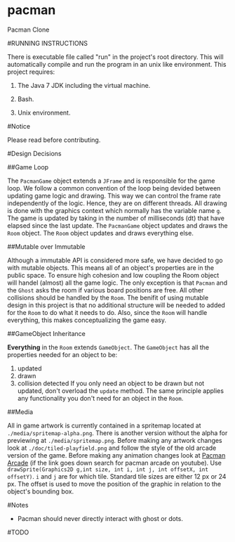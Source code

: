 pacman
======

Pacman Clone

#RUNNING INSTRUCTIONS

There is executable file called "run" in the project's root directory.
This will automatically compile and run the program in an unix like environment.
This project requires:

1. The Java 7 JDK including the virtual machine.

2. Bash.

3. Unix environment.

#Notice

Please read before contributing.

#Design Decisions

##Game Loop

The `PacmanGame` object extends a `JFrame` and is responsible for the game loop.
We follow a common convention of the loop being devided between updating game logic and drawing.
This way we can control the frame rate independently of the logic.
Hence, they are on different threads.
All drawing is done with the graphics context which normally has the variable name `g`.
The game is updated by taking in the number of milliseconds (dt) that have elapsed since the last update.
The `PacmanGame` object updates and draws the `Room` object.
The `Room` object updates and draws everything else.

##Mutable over Immutable

Although a immutable API is considered more safe, we have decided to go with mutable objects.
This means all of an object's properties are in the public space.
To ensure high cohesion and low coupling the Room object will handel (almost) all the game logic.
The only exception is that `Pacman` and the `Ghost` asks the room if various board positions are free.
All other collisions should be handled by the `Room`.
The benifit of using mutable design in this project is that no additional structure will be needed to added for the `Room` to do what it needs to do.
Also, since the `Room` will handle everything, this makes conceptualizing the game easy.

##GameObject Inheritance

**Everything** in the `Room` extends `GameObject`.
The `GameObject` has all the properties needed for an object to be:
1. updated
2. drawn
3. collision detected
If you only need an object to be drawn but not updated, don't overload the `update` method.
The same principle applies any functionality you don't need for an object in the `Room`.

##Media

All in game artwork is currently contained in a spritemap located at `./media/spritemap-alpha.png`.
There is another version without the alpha for previewing at `./media/spritemap.png`.
Before making any artwork changes look at `./doc/tiled-playfield.png` and follow the style of the old arcade version of the game.
Before making any animation changes look at [Pacman Arcade](http://www.youtube.com/watch?v=uswzriFIf_k) (if the link goes down search for pacman arcade on youtube).
Use `drawSprite(Graphics2D g,int size, int i, int j, int offsetX, int offsetY)`.
`i` and `j` are for which tile.
Standard tile sizes are either 12 px or 24 px.
The offset is used to move the position of the graphic in relation to the object's bounding box.

#Notes

- Pacman should never directly interact with ghost or dots.

#TODO

